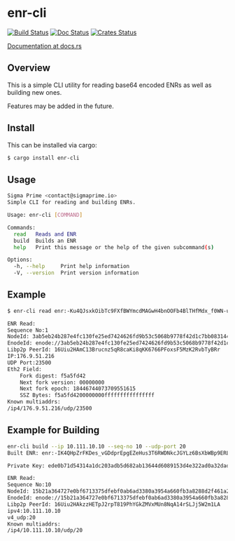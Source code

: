 enr-cli
============

[![Build Status]][Build Link] [![Doc Status]][Doc Link] [![Crates
Status]][Crates Link]

[Build Status]: https://github.com/AgeManning/enr-cli/workflows/build/badge.svg?branch=master
[Build Link]: https://github.com/AgeManning/enr-cli/actions
[Doc Status]: https://docs.rs/enr-cli/badge.svg
[Doc Link]: https://docs.rs/enr-cli
[Crates Status]: https://img.shields.io/crates/v/enr-cli.svg
[Crates Link]: https://crates.io/crates/enr-cli

[Documentation at docs.rs](https://docs.rs/enr-cli)

## Overview

This is a simple CLI utility for reading base64 encoded ENRs as well as
building new ones.

Features may be added in the future.

## Install

This can be installed via cargo:

```bash
$ cargo install enr-cli
```

## Usage

```bash
Sigma Prime <contact@sigmaprime.io>
Simple CLI for reading and building ENRs.

Usage: enr-cli [COMMAND]

Commands:
  read   Reads and ENR
  build  Builds an ENR
  help   Print this message or the help of the given subcommand(s)

Options:
  -h, --help     Print help information
  -V, --version  Print version information
```

## Example

```bash
$ enr-cli read enr:-Ku4QJsxkOibTc9FXfBWYmcdMAGwH4bnOOFb4BlTHfMdx_f0WN-u4IUqZcQVP9iuEyoxipFs7-Qd_rH_0HfyOQitc7IBh2F0dG5ldHOIAAAAAAAAAACEZXRoMpD1pf1CAAAAAP__________gmlkgnY0gmlwhLAJM9iJc2VjcDI1NmsxoQL2RyM26TKZzqnUsyycHQB4jnyg6Wi79rwLXtaZXty06YN1ZHCCW8w

ENR Read:
Sequence No:1
NodeId: 3ab5eb24b287e4fc130fe25ed7424626fd9b53c5068b9778f42d1c7bb0831447
EnodeId: enode://3ab5eb24b287e4fc130fe25ed7424626fd9b53c5068b9778f42d1c7bb0831447@176.9.51.216?discport=23500
Libp2p PeerId: 16Uiu2HAmC13Brucnz5qR8caKi8qKK6766PFoxsF5MzK2RvbTyBRr
IP:176.9.51.216
UDP Port:23500
Eth2 Field:
	Fork digest: f5a5fd42
	Next fork version: 00000000
	Next fork epoch: 18446744073709551615
	SSZ Bytes: f5a5fd4200000000ffffffffffffffff
Known multiaddrs:
/ip4/176.9.51.216/udp/23500
```

## Example for Building

```bash
enr-cli build --ip 10.111.10.10 --seq-no 10 --udp-port 20
Built ENR: enr:-IK4QHpZrFKDes_vGDdprEpgEZeHus3T6RWDNkcJGYLz6BsXbWBp9ERL7KbwkUSqcI5LGd5hFwFIxBz-vWS_yGYcWlUKgmlkgnY0gmlwhApvCgqJc2VjcDI1NmsxoQJSpOGR0Oho7pAYdanlY3HLxBoS0-CCvxbtq-K5mhkwZ4N1ZHAU

Private Key: ede0b71d54314a1dc203adb5d682ab13644d6089153d4e322ad0a32dad844bde

ENR Read:
Sequence No:10
NodeId: 15b21a364727e0bf6713375dfebf0ab6ad3380a3954a660fb3a8288d2f461a2a
EnodeId: enode://15b21a364727e0bf6713375dfebf0ab6ad3380a3954a660fb3a8288d2f461a2a@10.111.10.10?discport=20
Libp2p PeerId: 16Uiu2HAkzzHETpJ2rpT819PhYGkZMVxMUn8NqA14rSLJj5W2m1LA
ipv4:10.111.10.10
v4_udp:20
Known multiaddrs:
/ip4/10.111.10.10/udp/20
```

